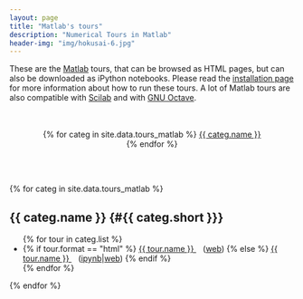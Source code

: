 ```yaml
---
layout: page
title: "Matlab's tours"
description: "Numerical Tours in Matlab"
header-img: "img/hokusai-6.jpg"
---
```


These are the [Matlab](http://www.mathworks.fr/products/matlab/) tours, that can be browsed as HTML pages, but can also be downloaded as iPython notebooks. Please read the [installation page](../installation_matlab/) for more information about how to run these tours. A lot of Matlab tours are also compatible with [Scilab](http://www.scilab.org/) and with [GNU Octave](https://www.gnu.org/software/octave/).

<p align="center">
<br/>
<br/>
{% for categ in site.data.tours_matlab %}
<a href="#{{ categ.short }}"> {{ categ.name }} </a> <br/>
{% endfor %}
</p>

<br/><br/>


{% for categ in site.data.tours_matlab %}

{{ categ.name }}      {#{{ categ.short }}}
----------------

<ul>
{% for tour in categ.list %}
	<li>
	{% if tour.format == "html" %}
		<a href="{{ tour.rep }}"> {{ tour.name }} </a>
		&nbsp;&nbsp;
		(<a href="{{ tour.rep }}">web</a>)
	{% else %}
		<a href="http://nbviewer.org/github/gpeyre/numerical-tours/blob/master/matlab/{{ tour.rep }}.ipynb"> {{ tour.name }} </a>
		&nbsp;&nbsp;
		(<a href="http://nbviewer.org/github/gpeyre/numerical-tours/blob/master/matlab/{{ tour.rep }}.ipynb">ipynb</a>|<a href="{{ tour.rep }}">web</a>)
	{% endif %}
	</li>
{% endfor %}
</ul>

{% endfor %}
